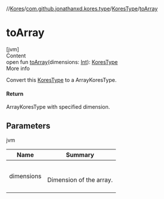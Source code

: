 //[Kores](../../index.md)/[com.github.jonathanxd.kores.type](../index.md)/[KoresType](index.md)/[toArray](to-array.md)



# toArray  
[jvm]  
Content  
open fun [toArray](to-array.md)(dimensions: [Int](https://kotlinlang.org/api/latest/jvm/stdlib/kotlin/-int/index.html)): [KoresType](index.md)  
More info  


Convert this [KoresType](index.md) to a ArrayKoresType.



#### Return  


ArrayKoresType with specified dimension.



## Parameters  
  
jvm  
  
|  Name|  Summary| 
|---|---|
| <a name="com.github.jonathanxd.kores.type/KoresType/toArray/#kotlin.Int/PointingToDeclaration/"></a>dimensions| <a name="com.github.jonathanxd.kores.type/KoresType/toArray/#kotlin.Int/PointingToDeclaration/"></a><br><br>Dimension of the array.<br><br>
  
  



